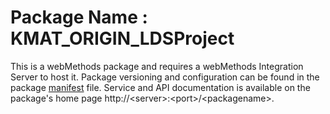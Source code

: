 # Package Name : KMAT_ORIGIN_LDSProject
This is a webMethods package and requires a webMethods Integration Server to host it. Package versioning and configuration can be found in the package [manifest](./KMAT_ORIGIN_LDSProject/manifest.v3) file. Service and API documentation is available on the package's home page http://&lt;server&gt;:&lt;port&gt;/&lt;packagename>.